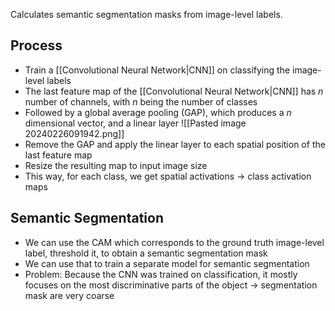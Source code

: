 Calculates semantic segmentation masks from image-level labels.

## Process
- Train a [[Convolutional Neural Network|CNN]] on classifying the image-level labels
- The last feature map of the [[Convolutional Neural Network|CNN]] has $n$ number of channels, with $n$ being the number of classes
- Followed by a global average pooling (GAP), which produces a $n$ dimensional vector, and a linear layer ![[Pasted image 20240226091942.png]]
- Remove the GAP and apply the linear layer to each spatial position of the last feature map
- Resize the resulting map to input image size
- This way, for each class, we get spatial activations → class activation maps
## Semantic Segmentation
- We can use the CAM which corresponds to the ground truth image-level label, threshold it, to obtain a semantic segmentation mask 
- We can use that to train a separate model for semantic segmentation
- Problem: Because the CNN was trained on classification, it mostly focuses on the most discriminative parts of the object → segmentation mask are very coarse